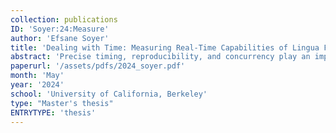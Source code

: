 ```yaml
---
collection: publications
ID: 'Soyer:24:Measure'
author: 'Efsane Soyer'
title: 'Dealing with Time: Measuring Real-Time Capabilities of Lingua Franca'
abstract: 'Precise timing, reproducibility, and concurrency play an important role in cyber-physical systems. Lingua Franca, or LF, is a reactor-based coordination language that can exploit parallelism while preserving determinism and exposes time-based semantics. These features make LF a suitable choice for real-time systems. By conducting experiments and analyzing the results, this study seeks to provide valuable insights into the real-time capabilities of Lingua Franca. We introduced two case studies: timer utilization and periodic tasks. The study on timer utilization investigated the relationship between timing behavior and task execution time, showing that LF can achieve high utilization rates of up to 95% on a Linux operating system while effectively keeping lags under 20 microseconds using the lag controller. The periodic tasks study explored various scheduling scenarios, examining how task orders, periods, and offsets affect meeting deadlines. This case highlighted the need for further efforts in implementing deadline monotonic and earliest deadline first schedulers. By leveraging these insights, we have developed future optimization strategies. The results of this thesis will kickstart the empirical timing analysis of Lingua Franca and offer valuable information for enhancing its real-time capabilities in the future.'
paperurl: '/assets/pdfs/2024_soyer.pdf'
month: 'May'
year: '2024'
school: 'University of California, Berkeley'
type: "Master's thesis"
ENTRYTYPE: 'thesis'
---
```

